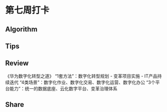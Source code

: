 # 第七周打卡

## Algorithm

## Tips

## Review
《华为数字化转型之道》
“1套方法”：数字化转型规划 - 变革项目实施 - IT产品持续迭代
“4类场景”：数字化作业、数字化交易、数字化运营、数字化办公
“3个平台能力”：统一的数据底座、云化数字平台、变革治理体系

## Share
